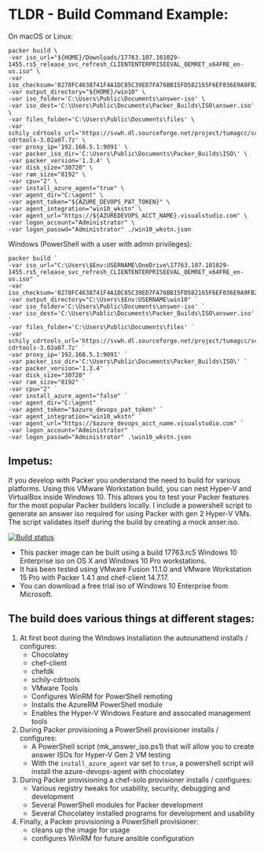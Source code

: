 # TLDR - Build Command Example:

On macOS or Linux:
```
packer build \
-var iso_url="${HOME}/Downloads/17763.107.101029-1455.rs5_release_svc_refresh_CLIENTENTERPRISEEVAL_OEMRET_x64FRE_en-us.iso" \
-var iso_checksum='0278FC4638741F4A1DC85C39ED7FA76BB15FD582165F6EF036E9A9FB2F029351' -var output_directory="${HOME}/win10" \
-var iso_folder='C:\Users\Public\Documents\answer-iso' \
-var iso_dest='C:\Users\Public\Documents\Packer_Builds\ISO\answer.iso' \
-var files_folder='C:\Users\Public\Documents\files' \
-var schily_cdrtools_url='https://svwh.dl.sourceforge.net/project/tumagcc/schily-cdrtools-3.02a07.7z' \
-var proxy_ip='192.168.5.1:9091' \
-var packer_iso_dir='C:\Users\Public\Documents\Packer_Builds\ISO\' \
-var packer_version='1.3.4' \
-var disk_size="30720" \
-var ram_size="8192" \
-var cpu="2" \
-var install_azure_agent="true" \
-var agent_dir="C:\agent" \
-var agent_token="${AZURE_DEVOPS_PAT_TOKEN}" \
-var agent_integration="win10_wkstn" \
-var agent_url="https://${AZUREDEVOPS_ACCT_NAME}.visualstudio.com" \
-var logon_account="Administrator" \
-var logon_passwd="Administrator" ./win10_wkstn.json
```

Windows (PowerShell with a user with admin privileges):

    packer build `
    -var iso_url="C:\Users\$Env:USERNAME\OneDrive\17763.107.101029-1455.rs5_release_svc_refresh_CLIENTENTERPRISEEVAL_OEMRET_x64FRE_en-us.iso" `
    -var iso_checksum='0278FC4638741F4A1DC85C39ED7FA76BB15FD582165F6EF036E9A9FB2F029351' 
    -var output_directory="C:\Users\$Env:USERNAME\win10" `
    -var iso_folder='C:\Users\Public\Documents\answer-iso' `
    -var iso_dest='C:\Users\Public\Documents\Packer_Builds\ISO\answer.iso' `
    -var files_folder='C:\Users\Public\Documents\files' `
    -var schily_cdrtools_url='https://svwh.dl.sourceforge.net/project/tumagcc/schily-cdrtools-3.02a07.7z' ` 
    -var proxy_ip='192.168.5.1:9091' ` 
    -var packer_iso_dir='C:\Users\Public\Documents\Packer_Builds\ISO\' `
    -var packer_version='1.3.4' `
    -var disk_size="30720" `
    -var ram_size="8192" `
    -var cpu="2" `
    -var install_azure_agent="false" `
    -var agent_dir="C:\agent" `
    -var agent_token="$azure_devops_pat_token" `
    -var agent_integration="win10_wkstn" `
    -var agent_url="https://$azure_devops_acct_name.visualstudio.com" `
    -var logon_account="Administrator" `
    -var logon_passwd="Administrator" .\win10_wkstn.json

## Impetus:

If you develop with Packer you understand the need to build for various platforms. Using this VMware Workstation build, you can nest Hyper-V and VirtualBox inside Windows 10. This allows you to test your Packer features for the most popular Packer builders locally. I include a powershell script to generate an answer iso required for using Packer with gen 2 Hyper-V VMs. The script validates itself during the build by creating a mock anser.iso.

[![Build status](https://tymac.visualstudio.com/win10_wkstn/_apis/build/status/win10_wkstn-CI)](https://tymac.visualstudio.com/win10_wkstn/_build/latest?definitionId=-1)

* This packer image can be built using a build 17763.rc5 Windows 10 Enterprise iso on OS X and Windows 10 Pro workstations.
* It has been tested using VMware Fusion 11.1.0 and VMware Workstation 15 Pro with Packer 1.4.1 and chef-client 14.7.17.
* You can download a free trial iso of Windows 10 Enterprise from Microsoft.

## The build does various things at different stages:
1. At first boot during the Windows installation the autounattend installs / configures:
    * Chocolatey
    * chef-client
    * chefdk
    * schily-cdrtools
    * VMware Tools
    * Configures WinRM for PowerShell remoting
    * Installs the AzureRM PowerShell module
    * Enables the Hyper-V Windows Feature and assocated management tools
2. During Packer provisioning a PowerShell provisioner installs / configures:
    * A PowerShell script (mk_answer_iso.ps1) that will allow you to create answer ISOs for Hyper-V Gen 2 VM testing
    * With the `install_azure_agent` var set to `true`, a powershell script will install the azure-devops-agent with chocolatey
3. During Packer provisioning a chef-solo provisioner installs / configures:
    * Various registry tweaks for usability, security, debugging and development
    * Several PowerShell modules for Packer development
    * Several Chocolatey installed programs for development and usability
4. Finally, a Packer provisioning a PowerShell provisioner:
    * cleans up the image for usage
    * configures WinRM for future ansible configuration
